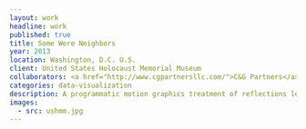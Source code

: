 ```yaml
---
layout: work
headline: work
published: true
title: Some Were Neighbors
year: 2013
location: Washington, D.C. U.S.
client: United States Holocaust Memorial Museum
collaborators: <a href="http://www.cgpartnersllc.com/">C&G Partners</a>
categories: data-visualization
description: A programmatic motion graphics treatment of reflections left by visitors to the museum
images:
  - src: ushmm.jpg
---
```


